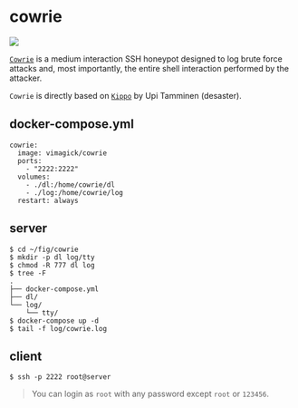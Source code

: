 cowrie
======

![](https://badge.imagelayers.io/vimagick/cowrie:latest.svg)

[`Cowrie`][1] is a medium interaction SSH honeypot designed to log brute force attacks
and, most importantly, the entire shell interaction performed by the attacker.

`Cowrie` is directly based on [`Kippo`][2] by Upi Tamminen (desaster).

## docker-compose.yml

```
cowrie:
  image: vimagick/cowrie
  ports:
    - "2222:2222"
  volumes:
    - ./dl:/home/cowrie/dl
    - ./log:/home/cowrie/log
  restart: always
```

## server

```
$ cd ~/fig/cowrie
$ mkdir -p dl log/tty
$ chmod -R 777 dl log
$ tree -F
.
├── docker-compose.yml
├── dl/
└── log/
    └── tty/
$ docker-compose up -d
$ tail -f log/cowrie.log
```

## client

```
$ ssh -p 2222 root@server
```

> You can login as `root` with any password except `root` or `123456`.

[1]: https://github.com/micheloosterhof/cowrie
[2]: http://github.com/desaster/kippo/
